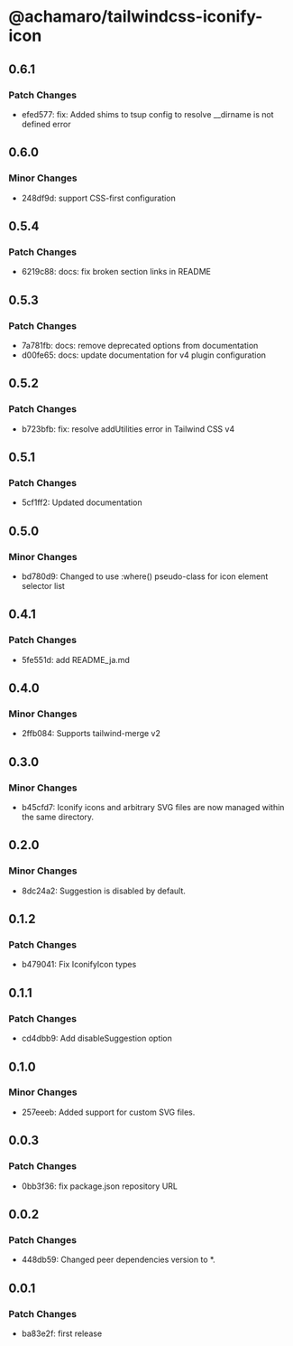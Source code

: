 # @achamaro/tailwindcss-iconify-icon

## 0.6.1

### Patch Changes

- efed577: fix: Added shims to tsup config to resolve \_\_dirname is not defined error

## 0.6.0

### Minor Changes

- 248df9d: support CSS-first configuration

## 0.5.4

### Patch Changes

- 6219c88: docs: fix broken section links in README

## 0.5.3

### Patch Changes

- 7a781fb: docs: remove deprecated options from documentation
- d00fe65: docs: update documentation for v4 plugin configuration

## 0.5.2

### Patch Changes

- b723bfb: fix: resolve addUtilities error in Tailwind CSS v4

## 0.5.1

### Patch Changes

- 5cf1ff2: Updated documentation

## 0.5.0

### Minor Changes

- bd780d9: Changed to use :where() pseudo-class for icon element selector list

## 0.4.1

### Patch Changes

- 5fe551d: add README_ja.md

## 0.4.0

### Minor Changes

- 2ffb084: Supports tailwind-merge v2

## 0.3.0

### Minor Changes

- b45cfd7: Iconify icons and arbitrary SVG files are now managed within the same directory.

## 0.2.0

### Minor Changes

- 8dc24a2: Suggestion is disabled by default.

## 0.1.2

### Patch Changes

- b479041: Fix IconifyIcon types

## 0.1.1

### Patch Changes

- cd4dbb9: Add disableSuggestion option

## 0.1.0

### Minor Changes

- 257eeeb: Added support for custom SVG files.

## 0.0.3

### Patch Changes

- 0bb3f36: fix package.json repository URL

## 0.0.2

### Patch Changes

- 448db59: Changed peer dependencies version to \*.

## 0.0.1

### Patch Changes

- ba83e2f: first release
